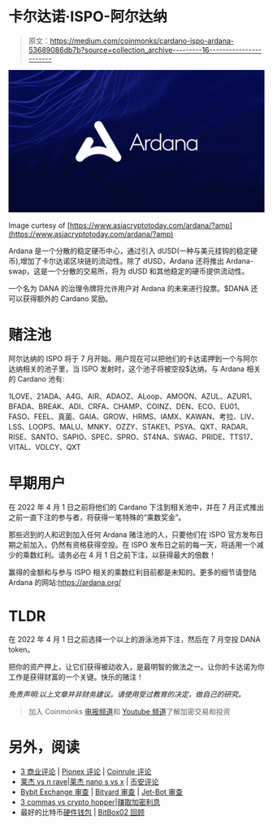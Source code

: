 # 卡尔达诺·ISPO-阿尔达纳

> 原文：<https://medium.com/coinmonks/cardano-ispo-ardana-53689086db7b?source=collection_archive---------16----------------------->

![](img/2ce46fae8fbc051db7b2cf63d57b29eb.png)

Image curtesy of [https://www.asiacryptotoday.com/ardana/?amp](https://www.asiacryptotoday.com/ardana/?amp)

Ardana 是一个分散的稳定硬币中心，通过引入 dUSD(一种与美元挂钩的稳定硬币),增加了卡尔达诺区块链的流动性。除了 dUSD，Ardana 还将推出 Ardana-swap，这是一个分散的交易所，将为 dUSD 和其他稳定的硬币提供流动性。

一个名为 DANA 的治理令牌将允许用户对 Ardana 的未来进行投票。$DANA 还可以获得额外的 Cardano 奖励。

# 赌注池

阿尔达纳的 ISPO 将于 7 月开始。用户现在可以把他们的卡达诺押到一个与阿尔达纳相关的池子里，当 ISPO 发射时，这个池子将被空投$达纳。与 Ardana 相关的 Cardano 池有:

1LOVE、21ADA、A4G、AIR、ADAOZ、ALoop、AMOON、AZUL、AZUR1、BFADA、BREAK、ADI、CRFA、CHAMP、COINZ、DEN、ECO、EU01、FASO、FEEL、真菌、GAIA、GROW、HRMS、IAMX、KAWAN、考拉、LIV、LSS、LOOPS、MALU、MNKY、OZZY、STAKE1、PSYA、QXT、RADAR、RISE、SANTO、SAPIO、SPEC、SPRO、ST4NA、SWAG、PRIDE、TTS17、VITAL、VOLCY、QXT

# **早期用户**

在 2022 年 4 月 1 日之前将他们的 Cardano 下注到相关池中，并在 7 月正式推出之前一直下注的参与者，将获得一笔特殊的“乘数奖金”。

那些迟到的人和迟到加入任何 Ardana 赌注池的人，只要他们在 ISPO 官方发布日期之前加入，仍然有资格获得空投。在 ISPO 发布日之前的每一天，将适用一个减少的乘数红利。请务必在 4 月 1 日之前下注，以获得最大的倍数！

赢得的金额和与参与 ISPO 相关的乘数红利目前都是未知的。更多的细节请登陆 Ardana 的网站:https://ardana.org/

# **TLDR**

在 2022 年 4 月 1 日之前选择一个以上的游泳池并下注，然后在 7 月空投 DANA token。

把你的资产押上，让它们获得被动收入，是最明智的做法之一。让你的卡达诺为你工作是获得财富的一个关键。快乐的赌注！

*免责声明:以上文章并非财务建议。请使用受过教育的决定，做自己的研究。*

> 加入 Coinmonks [电报频道](https://t.me/coincodecap)和 [Youtube 频道](https://www.youtube.com/c/coinmonks/videos)了解加密交易和投资

# 另外，阅读

*   [3 商业评论](/coinmonks/3commas-review-an-excellent-crypto-trading-bot-2020-1313a58bec92) | [Pionex 评论](https://coincodecap.com/pionex-review-exchange-with-crypto-trading-bot) | [Coinrule 评论](/coinmonks/coinrule-review-2021-a-beginner-friendly-crypto-trading-bot-daf0504848ba)
*   [莱杰 vs n rave](/coinmonks/ledger-vs-ngrave-zero-7e40f0c1d694)|[莱杰 nano s vs x](/coinmonks/ledger-nano-s-vs-x-battery-hardware-price-storage-59a6663fe3b0) | [币安评论](/coinmonks/binance-review-ee10d3bf3b6e)
*   [Bybit Exchange 审查](/coinmonks/bybit-exchange-review-dbd570019b71) | [Bityard 审查](https://coincodecap.com/bityard-reivew) | [Jet-Bot 审查](https://coincodecap.com/jet-bot-review)
*   [3 commas vs crypto hopper](/coinmonks/3commas-vs-pionex-vs-cryptohopper-best-crypto-bot-6a98d2baa203)|[赚取加密利息](/coinmonks/earn-crypto-interest-b10b810fdda3)
*   最好的比特币[硬件钱包](/coinmonks/hardware-wallets-dfa1211730c6) | [BitBox02 回顾](/coinmonks/bitbox02-review-your-swiss-bitcoin-hardware-wallet-c36c88fff29)